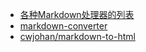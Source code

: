 
* [各种Markdown处理器的列表](http://www.cnblogs.com/fresky/p/3198756.html)
* [markdown-converter](https://www.npmjs.com/package/markdown-converter)
* [cwjohan/markdown-to-html](https://github.com/cwjohan/markdown-to-html)
